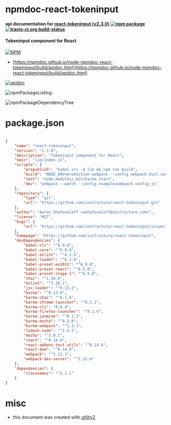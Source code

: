 # npmdoc-react-tokeninput

#### api documentation for  [react-tokeninput (v2.3.0)](https://github.com/instructure/react-tokeninput)  [![npm package](https://img.shields.io/npm/v/npmdoc-react-tokeninput.svg?style=flat-square)](https://www.npmjs.org/package/npmdoc-react-tokeninput) [![travis-ci.org build-status](https://api.travis-ci.org/npmdoc/node-npmdoc-react-tokeninput.svg)](https://travis-ci.org/npmdoc/node-npmdoc-react-tokeninput)

#### Tokeninput component for React

[![NPM](https://nodei.co/npm/react-tokeninput.png?downloads=true&downloadRank=true&stars=true)](https://www.npmjs.com/package/react-tokeninput)

- [https://npmdoc.github.io/node-npmdoc-react-tokeninput/build/apidoc.html](https://npmdoc.github.io/node-npmdoc-react-tokeninput/build/apidoc.html)

[![apidoc](https://npmdoc.github.io/node-npmdoc-react-tokeninput/build/screenCapture.buildCi.browser.%252Ftmp%252Fbuild%252Fapidoc.html.png)](https://npmdoc.github.io/node-npmdoc-react-tokeninput/build/apidoc.html)

![npmPackageListing](https://npmdoc.github.io/node-npmdoc-react-tokeninput/build/screenCapture.npmPackageListing.svg)

![npmPackageDependencyTree](https://npmdoc.github.io/node-npmdoc-react-tokeninput/build/screenCapture.npmPackageDependencyTree.svg)



# package.json

```json

{
    "name": "react-tokeninput",
    "version": "2.3.0",
    "description": "Tokeninput component for React",
    "main": "lib/index.js",
    "scripts": {
        "prepublish": "babel src -d lib && npm run build",
        "build": "NODE_ENV=production webpack --config webpack.dist.config.js",
        "test": "node_modules/.bin/karma start",
        "dev": "webpack --watch --config example/webpack.config.js"
    },
    "repository": {
        "type": "git",
        "url": "https://github.com/instructure/react-tokeninput.git"
    },
    "author": "Aaron Shafovaloff <ashafovaloff@instructure.com>",
    "license": "MIT",
    "bugs": {
        "url": "https://github.com/instructure/react-tokeninput/issues"
    },
    "homepage": "https://github.com/instructure/react-tokeninput",
    "devDependencies": {
        "babel-cli": "^6.9.0",
        "babel-core": "^6.9.0",
        "babel-eslint": "^4.1.5",
        "babel-loader": "^6.2.4",
        "babel-preset-es2015": "^6.9.0",
        "babel-preset-react": "^6.5.0",
        "babel-preset-stage-1": "^6.5.0",
        "chai": "^1.10.0",
        "eslint": "^1.10.1",
        "jsx-loader": "^0.13.2",
        "karma": "^0.13.0",
        "karma-chai": "^0.1.0",
        "karma-chrome-launcher": "^0.2.1",
        "karma-cli": "0.0.4",
        "karma-firefox-launcher": "^0.1.6",
        "karma-jasmine": "^0.2.3",
        "karma-mocha": "^0.2.0",
        "karma-webpack": "^1.3.1",
        "lodash-node": "^2.4.1",
        "mocha": "^2.0.1",
        "react": "^0.14.0",
        "react-addons-test-utils": "^0.14.6",
        "react-dom": "^0.14.0",
        "webpack": "^1.12.2",
        "webpack-dev-server": "^1.12.0"
    },
    "dependencies": {
        "classnames": "^2.2.1"
    }
}
```



# misc
- this document was created with [utility2](https://github.com/kaizhu256/node-utility2)
